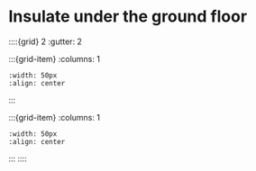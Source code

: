 # Insulate under the ground floor


::::{grid} 2
:gutter: 2

:::{grid-item}
:columns: 1
```{image} ../images/cost-3.jpg
:width: 50px
:align: center
```
:::

:::{grid-item}
:columns: 1 
```{image} ../images/4-star.jpg
:width: 50px
:align: center
```
:::
::::